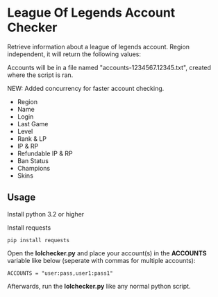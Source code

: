# League Of Legends Account Checker
Retrieve information about a league of legends account. Region independent, it will return the following values:

Accounts will be in a file named "accounts-1234567.12345.txt", created where the script is ran.

NEW: Added concurrency for faster account checking.

* Region
* Name
* Login
* Last Game
* Level
* Rank & LP
* IP & RP
* Refundable IP & RP
* Ban Status
* Champions
* Skins

## Usage

Install python 3.2 or higher

Install requests

```
pip install requests
```

Open the **lolchecker.py** and place your account(s) in the **ACCOUNTS** variable like below (seperate with commas for multiple accounts):

```
ACCOUNTS = "user:pass,user1:pass1"
```

Afterwards, run the **lolchecker.py** like any normal python script.
